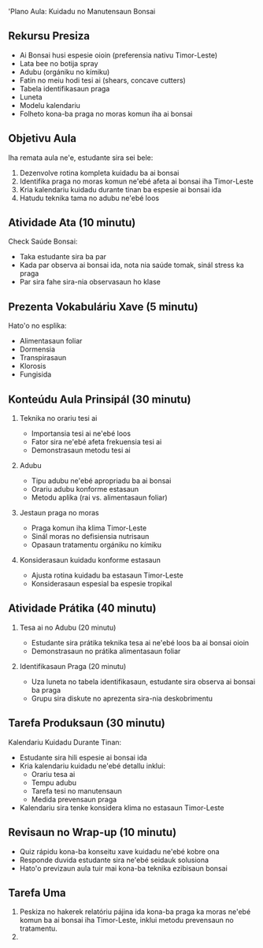 'Plano Aula: Kuidadu no Manutensaun Bonsai

## Rekursu Presiza

- Ai Bonsai husi espesie oioin (preferensia nativu Timor-Leste)
- Lata bee no botija spray
- Adubu (orgániku no kímiku)
- Fatin no meiu hodi tesi ai (shears, concave cutters)
- Tabela identifikasaun praga
- Luneta
- Modelu kalendariu
- Folheto kona-ba praga no moras komun iha ai bonsai

## Objetivu Aula

Iha remata aula ne'e, estudante sira sei bele:
1. Dezenvolve rotina kompleta kuidadu ba ai bonsai
2. Identifika praga no moras komun ne'ebé afeta ai bonsai iha Timor-Leste
3. Kria kalendariu kuidadu durante tinan ba espesie ai bonsai ida
4. Hatudu teknika tama no adubu ne'ebé loos

## Atividade Ata (10 minutu)

Check Saúde Bonsai:
- Taka estudante sira ba par
- Kada par observa ai bonsai ida, nota nia saúde tomak, sinál stress ka praga
- Par sira fahe sira-nia observasaun ho klase

## Prezenta Vokabuláriu Xave (5 minutu)

Hato'o no esplika:
- Alimentasaun foliar
- Dormensia
- Transpirasaun
- Klorosis
- Fungisida

## Konteúdu Aula Prinsipál (30 minutu)

1. Teknika no orariu tesi ai
   - Importansia tesi ai ne'ebé loos
   - Fator sira ne'ebé afeta frekuensia tesi ai
   - Demonstrasaun metodu tesi ai

2. Adubu
   - Tipu adubu ne'ebé apropriadu ba ai bonsai
   - Orariu adubu konforme estasaun
   - Metodu aplika (rai vs. alimentasaun foliar)

3. Jestaun praga no moras
   - Praga komun iha klima Timor-Leste
   - Sinál moras no defisiensia nutrisaun
   - Opasaun tratamentu orgániku no kímiku

4. Konsiderasaun kuidadu konforme estasaun
   - Ajusta rotina kuidadu ba estasaun Timor-Leste
   - Konsiderasaun espesial ba espesie tropikal

## Atividade Prátika (40 minutu)

1. Tesa ai no Adubu (20 minutu)
   - Estudante sira prátika teknika tesa ai ne'ebé loos ba ai bonsai oioin
   - Demonstrasaun no prátika alimentasaun foliar

2. Identifikasaun Praga (20 minutu)
   - Uza luneta no tabela identifikasaun, estudante sira observa ai bonsai ba praga
   - Grupu sira diskute no aprezenta sira-nia deskobrimentu

## Tarefa Produksaun (30 minutu)

Kalendariu Kuidadu Durante Tinan:
- Estudante sira hili espesie ai bonsai ida
- Kria kalendariu kuidadu ne'ebé detallu inklui:
  * Orariu tesa ai
  * Tempu adubu
  * Tarefa tesi no manutensaun
  * Medida prevensaun praga
- Kalendariu sira tenke konsidera klima no estasaun Timor-Leste

## Revisaun no Wrap-up (10 minutu)

- Quiz rápidu kona-ba konseitu xave kuidadu ne'ebé kobre ona
- Responde duvida estudante sira ne'ebé seidauk solusiona
- Hato'o previzaun aula tuir mai kona-ba teknika ezibisaun bonsai

## Tarefa Uma

1. Peskiza no hakerek relatóriu pájina ida kona-ba praga ka moras ne'ebé komun ba ai bonsai iha Timor-Leste, inklui metodu prevensaun no tratamentu.
2.